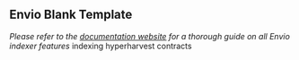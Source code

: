## Envio Blank Template

*Please refer to the [documentation website](https://docs.envio.dev) for a thorough guide on all Envio indexer features*
indexing hyperharvest contracts

